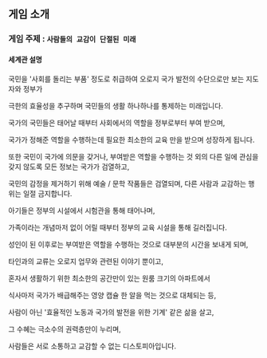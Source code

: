 
## 게임 소개
### 게임 주제 : `사람들의 교감이 단절된 미래`
#### 세계관 설명
국민을 '사회를 돌리는 부품' 정도로 취급하여 오로지 국가 발전의 수단으로만 보는 지도자와 정부가

극한의 효율성을 추구하며 국민들의 생활 하나하나를 통제하는 미래입니다.

국가의 국민들은 태어날 때부터 사회에서의 역할을 정부로부터 부여 받으며,

국가가 정해준 역할을 수행하는데 필요한 최소한의 교육 만을 받으며 성장하게 됩니다.



또한 국민이 국가에 의문을 갖거나, 부여받은 역할을 수행하는 것 외의 다른 일에 관심을 갖지 않도록 모든 정보는 국가가 검열하고,

국민의 감정을 제거하기 위해 예술 / 문학 작품들은 검열되며, 다른 사람과 교감하는 행위는 일절 금지합니다.



아기들은 정부의 시설에서 시험관을 통해 태어나며,

가족이라는 개념마저 없이 어릴 때부터 정부의 교육 시설을 통해 길러집니다.

 

성인이 된 이후로는 부여받은 역할을 수행하는 것으로 대부분의 시간을 보내게 되며,

타인과의 교류는 오로지 업무와 관련된 이야기 뿐이고,

혼자서 생활하기 위한 최소한의 공간만이 있는 원룸 크기의 아파트에서

식사마저 국가가 배급해주는 영양 캡슐 한 알을 먹는 것으로 대체되는 등,



사람이 아닌 '효율적인 노동과 국가의 발전을 위한 기계' 같은 삶을 살고,

그 수혜는 극소수의 권력층만이 누리며,

사람들은 서로 소통하고 교감할 수 없는 디스토피아입니다.
